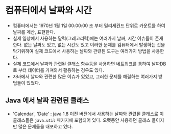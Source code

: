 # 컴퓨터에서 날짜와 시간

- 컴퓨터에서는 1970년 1월 1일 00:00:00 초 부터 밀리세컨드 단위로 카운트를 하여 날짜를 계산, 표현한다.
- 실제 일상에서 사용하는 달력(그레고리력)에는 여러가지 날짜, 시간 이슈들이 존재한다. 없는 날짜도 있고, 없는 시간도 있고 이러한 문제를 컴퓨터에서 발생하는 것을 막기위하여 실제 코드에서 사용하는 날짜와 관련된 도구는 여러가지 방법을 사용한다.
- 실제 코드에서 날짜와 관련된 클래스 함수등을 사용하면 네트워크를 통하여 날짜DB로 부터 데이터를 가져와서 활용하는 경우도 있다.
- 자바에서 날짜와 관련한 많은 이슈가 있었고, 그러한 문제를 해결하는 여러가지 방법들이 있었다.

## Java 에서 날짜 관련된 클래스

- 'Calendar', 'Date' : java 1.8 이전 버전에서 사용하는 날짜와 관련된 클래스로 이 클래스들은 `java.util` 패키지에 포함되어 있다. 오랫동안 사용하던 클래스 들이지만 많은 문제들을 내포하고 있다. 
